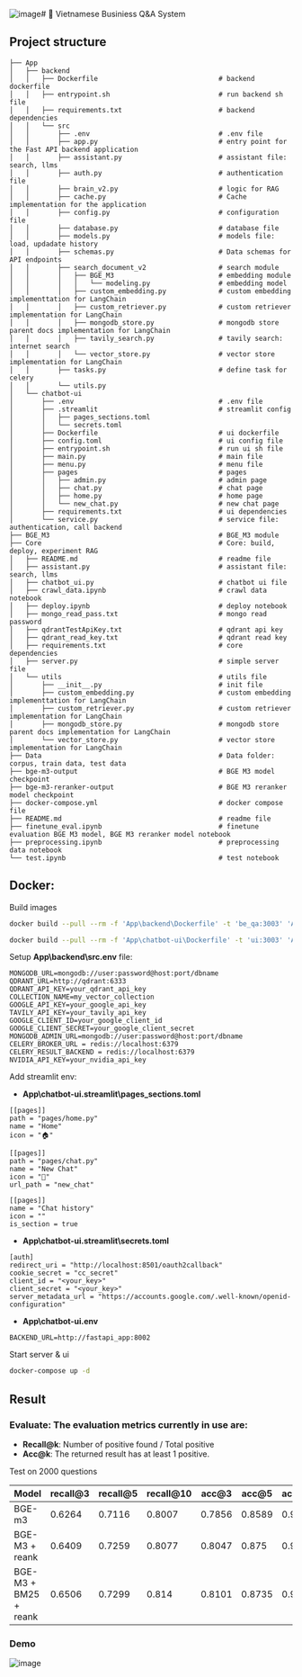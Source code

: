 ![image](https://github.com/user-attachments/assets/3f9ae4c5-9132-4477-92b6-01ba2b6c0e4b)# 🚀 Vietnamese Businiess Q&A System  
## **Project structure**
```
├── App
│   ├── backend
│   │   ├── Dockerfile                              # backend dockerfile
│   │   ├── entrypoint.sh                           # run backend sh file
│   │   ├── requirements.txt                        # backend dependencies
│   │   └── src
│   │       ├── .env                                # .env file
│   │       ├── app.py                              # entry point for the Fast API backend application
│   │       ├── assistant.py                        # assistant file: search, llms
│   │       ├── auth.py                             # authentication file
│   │       ├── brain_v2.py                         # logic for RAG
│   │       ├── cache.py                            # Cache implementation for the application
│   │       ├── config.py                           # configuration file
│   │       ├── database.py                         # database file
│   │       ├── models.py                           # models file: load, updadate history
│   │       ├── schemas.py                          # Data schemas for API endpoints
│   │       ├── search_document_v2                  # search module
│   │       │   ├── BGE_M3                          # embedding module
│   │       │   │   └── modeling.py                 # embedding model
│   │       │   ├── custom_embedding.py             # custom embedding implementtation for LangChain
│   │       │   ├── custom_retriever.py             # custom retriever implementation for LangChain
│   │       │   ├── mongodb_store.py                # mongodb store parent docs implementation for LangChain
│   │       │   ├── tavily_search.py                # tavily search: internet search
│   │       │   └── vector_store.py                 # vector store implementation for LangChain
│   │       ├── tasks.py                            # define task for celery
│   │       └── utils.py                            
│   └── chatbot-ui
│       ├── .env                                    # .env file
│       ├── .streamlit                              # streamlit config
│       │   ├── pages_sections.toml
│       │   └── secrets.toml
│       ├── Dockerfile                              # ui dockerfile
│       ├── config.toml                             # ui config file
│       ├── entrypoint.sh                           # run ui sh file
│       ├── main.py                                 # main file
│       ├── menu.py                                 # menu file
│       ├── pages                                   # pages 
│       │   ├── admin.py                            # admin page
│       │   ├── chat.py                             # chat page
│       │   ├── home.py                             # home page
│       │   └── new_chat.py                         # new chat page
│       ├── requirements.txt                        # ui dependencies
│       └── service.py                              # service file: authentication, call backend
├── BGE_M3                                          # BGE_M3 module
├── Core                                            # Core: build, deploy, experiment RAG
│   ├── README.md                                   # readme file
│   ├── assistant.py                                # assistant file: search, llms
│   ├── chatbot_ui.py                               # chatbot ui file
│   ├── crawl_data.ipynb                            # crawl data notebook
│   ├── deploy.ipynb                                # deploy notebook
│   ├── mongo_read_pass.txt                         # mongo read password
│   ├── qdrantTestApiKey.txt                        # qdrant api key
│   ├── qdrant_read_key.txt                         # qdrant read key
│   ├── requirements.txt                            # core dependencies
│   ├── server.py                                   # simple server file
│   └── utils                                       # utils file
│       ├── __init__.py                             # init file
│       ├── custom_embedding.py                     # custom embedding implementtation for LangChain
│       ├── custom_retriever.py                     # custom retriever implementation for LangChain
│       ├── mongodb_store.py                        # mongodb store parent docs implementation for LangChain
│       └── vector_store.py                         # vector store implementation for LangChain
├── Data                                            # Data folder: corpus, train data, test data
├── bge-m3-output                                   # BGE M3 model checkpoint
├── bge-m3-reranker-output                          # BGE M3 reranker model checkpoint
├── docker-compose.yml                              # docker compose file
├── README.md                                       # readme file
├── finetune_eval.ipynb                             # finetune evaluation BGE M3 model, BGE M3 reranker model notebook
├── preprocessing.ipynb                             # preprocessing data notebook
└── test.ipynb                                      # test notebook
```
## **Docker**:
Build images
```bash
docker build --pull --rm -f 'App\backend\Dockerfile' -t 'be_qa:3003' 'App\backend'
```

```bash
docker build --pull --rm -f 'App\chatbot-ui\Dockerfile' -t 'ui:3003' 'App\chatbot-ui'
```

Setup **App\backend\src\.env** file:
```
MONGODB_URL=mongodb://user:password@host:port/dbname
QDRANT_URL=http://qdrant:6333
QDRANT_API_KEY=your_qdrant_api_key
COLLECTION_NAME=my_vector_collection
GOOGLE_API_KEY=your_google_api_key
TAVILY_API_KEY=your_tavily_api_key
GOOGLE_CLIENT_ID=your_google_client_id
GOOGLE_CLIENT_SECRET=your_google_client_secret
MONGODB_ADMIN_URL=mongodb://user:password@host:port/dbname
CELERY_BROKER_URL = redis://localhost:6379
CELERY_RESULT_BACKEND = redis://localhost:6379
NVIDIA_API_KEY=your_nvidia_api_key
```

Add streamlit env:
- **App\chatbot-ui\.streamlit\pages_sections.toml**
```
[[pages]]
path = "pages/home.py"
name = "Home"
icon = "🏠"

[[pages]]
path = "pages/chat.py"
name = "New Chat"
icon = "💬"
url_path = "new_chat"

[[pages]]
name = "Chat history"
icon = ""
is_section = true
```
- **App\chatbot-ui\.streamlit\secrets.toml**
```
[auth]
redirect_uri = "http://localhost:8501/oauth2callback"
cookie_secret = "cc_secret"
client_id = "<your_key>"
client_secret = "<your_key>"
server_metadata_url = "https://accounts.google.com/.well-known/openid-configuration"

```
- **App\chatbot-ui\.env**
```
BACKEND_URL=http://fastapi_app:8002
```

Start server & ui
```bash
docker-compose up -d
```

## **Result**
### Evaluate: The evaluation metrics currently in use are:

  - **Recall@k**: Number of positive found / Total positive
  - **Acc@k**: The returned result has at least 1 positive.
  
  Test on 2000 questions
  
  |Model                    | recall@3  | recall@5  | recall@10 | acc@3     | acc@5     | acc@10    |
  |-------------------------|-----------|-----------|-----------|-----------|-----------|-----------|
  |BGE-m3                   | 0.6264    | 0.7116    | 0.8007    | 0.7856	  | 0.8589	  | 0.917     |
  |BGE-M3 + reank           | 0.6409    | 0.7259    | 0.8077    | 0.8047  	| 0.875	    | 0.9199    |
  |BGE-M3 + BM25 + reank    | 0.6506    | 0.7299    | 0.814     | 0.8101	  | 0.8735	  | 0.9209    |


### **Demo**
![image](https://github.com/user-attachments/assets/dc4164f3-ff87-4a18-914d-6c0e2a0f738a)

